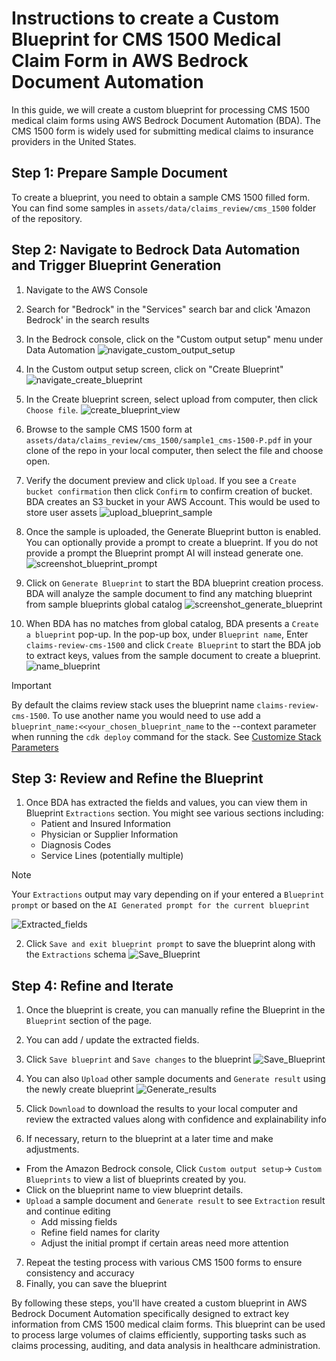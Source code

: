 # Instructions to create a Custom Blueprint for CMS 1500 Medical Claim Form in AWS Bedrock Document Automation

In this guide, we will create a custom blueprint for processing CMS 1500 medical claim forms using AWS Bedrock Document Automation (BDA). The CMS 1500 form is widely used for submitting medical claims to insurance providers in the United States.

## Step 1: Prepare Sample Document

To create a blueprint, you need to obtain a sample CMS 1500 filled form. You can find some samples in `assets/data/claims_review/cms_1500` folder of the repository.

## Step 2: Navigate to Bedrock Data Automation and Trigger Blueprint Generation

1. Navigate to the AWS Console
2. Search for "Bedrock" in the "Services" search bar and click 'Amazon Bedrock' in the search results
3. In the Bedrock console, click on the "Custom output setup" menu under Data Automation
   ![navigate_custom_output_setup][screenshot_nav_to_custom_output_setup]

3. In the Custom output setup screen, click on "Create Blueprint"
   ![navigate_create_blueprint][screenshot_nav_to_create_blueprint]

4. In the Create blueprint screen, select upload from computer, then click `Choose file`.
   ![create_blueprint_view][screenshot_create_blueprint_view]

5. Browse to the sample CMS 1500 form at `assets/data/claims_review/cms_1500/sample1_cms-1500-P.pdf` in your clone of the repo in your local computer, then select the file and choose open.

6. Verify the document preview and click `Upload`. If you see a `Create bucket confirmation` then click `Confirm` to confirm creation of bucket.  BDA creates an S3 bucket in your AWS Account. This would be used to store user assets
   ![upload_blueprint_sample][screenshot_upload_blueprint_view]

7. Once the sample is uploaded, the Generate Blueprint button is enabled. You can optionally provide a prompt to create a blueprint.  If you do not provide a prompt the Blueprint prompt AI will instead generate one.
   ![screenshot_blueprint_prompt][screenshot_blueprint_prompt]

8. Click on `Generate Blueprint` to start the BDA blueprint creation process. BDA will analyze the sample document to find any matching blueprint from sample blueprints global catalog 
   ![screenshot_generate_blueprint][screenshot_generate_blueprint]

9. When BDA has no matches from global catalog, BDA presents a `Create a blueprint` pop-up. In the pop-up box, under `Blueprint name`, Enter `claims-review-cms-1500` and click `Create Blueprint` to start the BDA job to extract keys, values from the sample document to create a blueprint.
   ![name_blueprint][screenshot_name_blueprint]

> [!Important]
>By default the claims review stack uses the blueprint name `claims-review-cms-1500`. To use another name you would need to use add a `blueprint_name:<<your_chosen_blueprint_name` to the --context parameter when running the `cdk deploy` command for the stack. See [Customize Stack Parameters](b_claims_review_01_deploy.md#customize_stack_parameters)


## Step 3: Review and Refine the Blueprint

1. Once BDA has extracted the fields and values, you can view them in Blueprint `Extractions` section. You might see various sections including:
   - Patient and Insured Information
   - Physician or Supplier Information
   - Diagnosis Codes
   - Service Lines (potentially multiple)
> [!Note]
>Your `Extractions` output may vary depending on if your entered a `Blueprint prompt` or based on the `AI Generated prompt for the current blueprint` 


   ![Extracted_fields][screenshot_extracted_fields]

2. Click `Save and exit blueprint prompt` to save the blueprint along with the `Extractions` schema
![Save_Blueprint][screenshot_save_blueprint]


## Step 4: Refine and Iterate
1. Once the blueprint is create, you can manually refine the Blueprint in the `Blueprint` section of the page.
2. You can add / update the extracted fields.
3. Click `Save blueprint` and `Save changes` to the blueprint
![Save_Blueprint][screenshot_save_changes_to_blueprint]

4. You can also `Upload` other sample documents and `Generate result` using the newly create blueprint
![Generate_results][screenshot_generate_results]
5. Click `Download` to download the results to your local computer and review the extracted values along with confidence and explainability info

6. If necessary, return to the blueprint at a later time and make adjustments. 
 - From the Amazon Bedrock console, Click `Custom output setup`-> `Custom Blueprints` to view a list of blueprints created by you. 
 - Click on the blueprint name to view blueprint details. 
 - `Upload` a sample document and `Generate result` to see `Extraction` result and continue editing
   - Add missing fields
   - Refine field names for clarity
   - Adjust the initial prompt if certain areas need more attention
7. Repeat the testing process with various CMS 1500 forms to ensure consistency and accuracy
8. Finally, you can save the blueprint


By following these steps, you'll have created a custom blueprint in AWS Bedrock Document Automation specifically designed to extract key information from CMS 1500 medical claim forms. This blueprint can be used to process large volumes of claims efficiently, supporting tasks such as claims processing, auditing, and data analysis in healthcare administration.

[screenshot_nav_to_custom_output_setup]: ../../assets/screenshots/claims_review_docs/navigate-to-bda.jpg
[screenshot_nav_to_create_blueprint]: ../../assets/screenshots/claims_review_docs/create-blueprint.jpg
[screenshot_create_blueprint_view]: ../../assets/screenshots/claims_review_docs/create-blueprint-view.jpg
[screenshot_upload_blueprint_view]: ../../assets/screenshots/claims_review_docs/upload-blueprint-sample.jpg
[screenshot_blueprint_prompt]: ../../assets/screenshots/claims_review_docs/blueprint-prompt.jpg
[screenshot_generate_blueprint]: ../../assets/screenshots/claims_review_docs/generate-blueprint.jpg
[screenshot_name_blueprint]: ../../assets/screenshots/claims_review_docs/name-blueprint.jpg
[screenshot_extracted_fields]: ../../assets/screenshots/claims_review_docs/extracted_fields.jpg
[screenshot_save_blueprint]: ../../assets/screenshots/claims_review_docs/save_blueprint.jpg
[screenshot_save_changes_to_blueprint]: ../../assets/screenshots/claims_review_docs/save_changes_to_blueprint.jpg
[screenshot_generate_results]: ../../assets/screenshots/claims_review_docs/generate_results.jpg